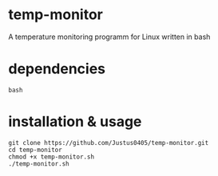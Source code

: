 # temp-monitor
A temperature monitoring programm for Linux written in bash

# dependencies
```shell
bash
```


# installation & usage
```shell
git clone https://github.com/Justus0405/temp-monitor.git
cd temp-monitor
chmod +x temp-monitor.sh
./temp-monitor.sh
```
